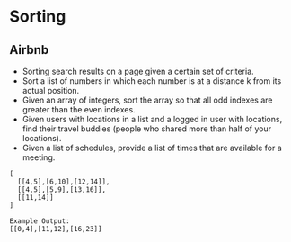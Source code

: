 Sorting
==

## Airbnb

- Sorting search results on a page given a certain set of criteria.
- Sort a list of numbers in which each number is at a distance k from its actual position.
- Given an array of integers, sort the array so that all odd indexes are greater than the even indexes.
- Given users with locations in a list and a logged in user with locations, find their travel buddies (people who shared more than half of your locations).
- Given a list of schedules, provide a list of times that are available for a meeting.

~~~
[
  [[4,5],[6,10],[12,14]],
  [[4,5],[5,9],[13,16]],
  [[11,14]]
]

Example Output:
[[0,4],[11,12],[16,23]]
~~~
